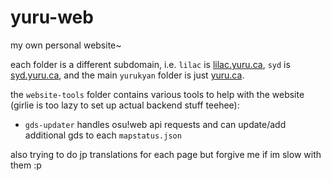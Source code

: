 # yuru-web

my own personal website~

each folder is a different subdomain, i.e. `lilac` is [lilac.yuru.ca](https://lilac.yuru.ca), `syd` is  [syd.yuru.ca](https://syd.yuru.ca), and the main `yurukyan` folder is just [yuru.ca](https://yuru.ca). 

the `website-tools` folder contains various tools to help with the website (girlie is too lazy to set up actual backend stuff teehee):
 - `gds-updater` handles osu!web api requests and can update/add additional gds to each `mapstatus.json`
 
also trying to do jp translations for each page but forgive me if im slow with them :p